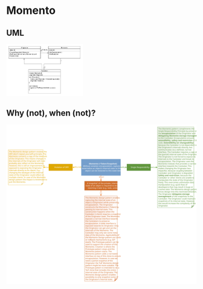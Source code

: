 # Momento
## UML
<img src=MomentoUML.png width=40% height=40%>

## Why (not), when (not)?
![Momento](https://raw.githubusercontent.com/NiekBeijloos/Design-Patterns/master/Behavioral/6.%20Momento/Momento.svg?raw=true)

